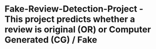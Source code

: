 # Fake-Review-Detection-Project - This project predicts whether a review is original (OR) or Computer Generated (CG) / Fake
